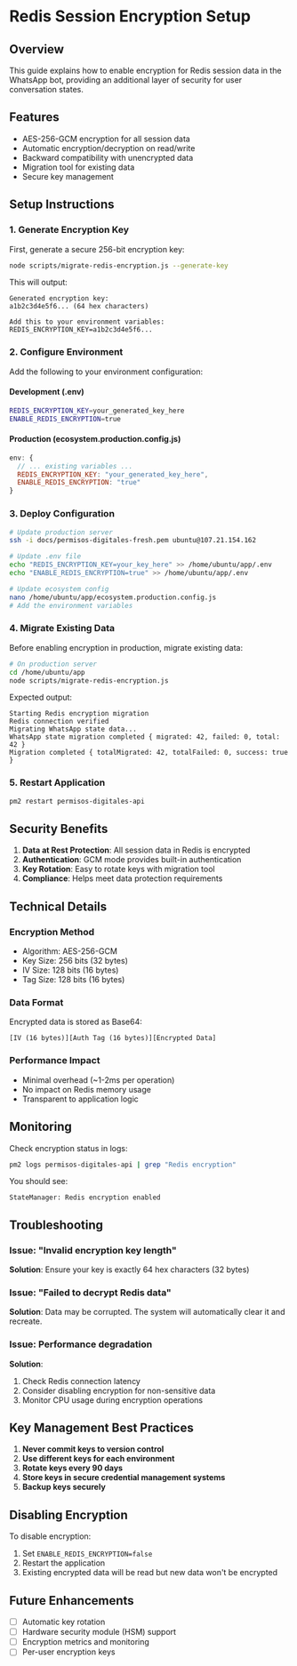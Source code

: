 # Redis Session Encryption Setup

## Overview
This guide explains how to enable encryption for Redis session data in the WhatsApp bot, providing an additional layer of security for user conversation states.

## Features
- AES-256-GCM encryption for all session data
- Automatic encryption/decryption on read/write
- Backward compatibility with unencrypted data
- Migration tool for existing data
- Secure key management

## Setup Instructions

### 1. Generate Encryption Key

First, generate a secure 256-bit encryption key:

```bash
node scripts/migrate-redis-encryption.js --generate-key
```

This will output:
```
Generated encryption key:
a1b2c3d4e5f6... (64 hex characters)

Add this to your environment variables:
REDIS_ENCRYPTION_KEY=a1b2c3d4e5f6...
```

### 2. Configure Environment

Add the following to your environment configuration:

#### Development (.env)
```bash
REDIS_ENCRYPTION_KEY=your_generated_key_here
ENABLE_REDIS_ENCRYPTION=true
```

#### Production (ecosystem.production.config.js)
```javascript
env: {
  // ... existing variables ...
  REDIS_ENCRYPTION_KEY: "your_generated_key_here",
  ENABLE_REDIS_ENCRYPTION: "true"
}
```

### 3. Deploy Configuration

```bash
# Update production server
ssh -i docs/permisos-digitales-fresh.pem ubuntu@107.21.154.162

# Update .env file
echo "REDIS_ENCRYPTION_KEY=your_key_here" >> /home/ubuntu/app/.env
echo "ENABLE_REDIS_ENCRYPTION=true" >> /home/ubuntu/app/.env

# Update ecosystem config
nano /home/ubuntu/app/ecosystem.production.config.js
# Add the environment variables
```

### 4. Migrate Existing Data

Before enabling encryption in production, migrate existing data:

```bash
# On production server
cd /home/ubuntu/app
node scripts/migrate-redis-encryption.js
```

Expected output:
```
Starting Redis encryption migration
Redis connection verified
Migrating WhatsApp state data...
WhatsApp state migration completed { migrated: 42, failed: 0, total: 42 }
Migration completed { totalMigrated: 42, totalFailed: 0, success: true }
```

### 5. Restart Application

```bash
pm2 restart permisos-digitales-api
```

## Security Benefits

1. **Data at Rest Protection**: All session data in Redis is encrypted
2. **Authentication**: GCM mode provides built-in authentication
3. **Key Rotation**: Easy to rotate keys with migration tool
4. **Compliance**: Helps meet data protection requirements

## Technical Details

### Encryption Method
- Algorithm: AES-256-GCM
- Key Size: 256 bits (32 bytes)
- IV Size: 128 bits (16 bytes)
- Tag Size: 128 bits (16 bytes)

### Data Format
Encrypted data is stored as Base64:
```
[IV (16 bytes)][Auth Tag (16 bytes)][Encrypted Data]
```

### Performance Impact
- Minimal overhead (~1-2ms per operation)
- No impact on Redis memory usage
- Transparent to application logic

## Monitoring

Check encryption status in logs:
```bash
pm2 logs permisos-digitales-api | grep "Redis encryption"
```

You should see:
```
StateManager: Redis encryption enabled
```

## Troubleshooting

### Issue: "Invalid encryption key length"
**Solution**: Ensure your key is exactly 64 hex characters (32 bytes)

### Issue: "Failed to decrypt Redis data"
**Solution**: Data may be corrupted. The system will automatically clear it and recreate.

### Issue: Performance degradation
**Solution**: 
1. Check Redis connection latency
2. Consider disabling encryption for non-sensitive data
3. Monitor CPU usage during encryption operations

## Key Management Best Practices

1. **Never commit keys to version control**
2. **Use different keys for each environment**
3. **Rotate keys every 90 days**
4. **Store keys in secure credential management systems**
5. **Backup keys securely**

## Disabling Encryption

To disable encryption:

1. Set `ENABLE_REDIS_ENCRYPTION=false`
2. Restart the application
3. Existing encrypted data will be read but new data won't be encrypted

## Future Enhancements

- [ ] Automatic key rotation
- [ ] Hardware security module (HSM) support
- [ ] Encryption metrics and monitoring
- [ ] Per-user encryption keys